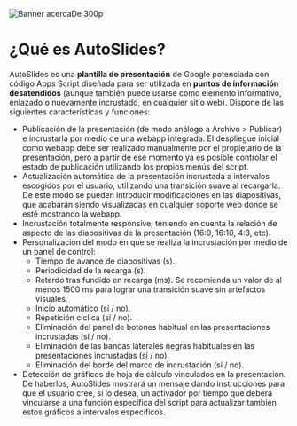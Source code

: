 ![Banner acercaDe 300p](https://user-images.githubusercontent.com/12829262/74842491-cb22aa80-532a-11ea-8116-150ef294bd59.png)
# ¿Qué es AutoSlides?
AutoSlides es una **plantilla de presentación** de Google potenciada con código Apps Script diseñada para ser utilizada en **puntos de información desatendidos** (aunque también puede usarse como elemento informativo, enlazado o nuevamente incrustado, en cualquier sitio web). Dispone de las siguientes características y funciones:
+ Publicación de la presentación (de modo análogo a Archivo > Publicar) e incrustarla por medio de una webapp integrada. El despliegue inicial como webapp debe ser realizado manualmente por el propietario de la presentación, pero a partir de ese momento ya es posible controlar el estado de publicación utilizando los propios menús del script.
+ Actualización automática de la presentación incrustada a intervalos escogidos por el usuario, utilizando una transición suave al recargarla. De este modo se pueden introducir modificaciones en las diapositivas, que acabarán siendo visualizadas en cualquier soporte web donde se esté mostrando la webapp.
+ Incrustación totalmente responsive, teniendo en cuenta la relación de aspecto de las diapositivas de la presentación (16:9, 16:10, 4:3, etc).
+ Personalización del modo en que se realiza la incrustación por medio de un panel de control:
  + Tiempo de avance de diapositivas (s).
  + Periodicidad de la recarga (s).
  + Retardo tras fundido en recarga (ms). Se recomienda un valor de al menos 1500 ms para lograr una transición suave sin artefactos visuales.
  + Inicio automático (sí / no).
  + Repetición cíclica (sí / no).
  + Eliminación del panel de botones habitual en las presentaciones incrustadas (sí / no).
  + Eliminación de las bandas laterales negras habituales en las presentaciones incrustadas (sí / no).
  + Eliminación del borde del marco de incrustación (sí / no).
+ Detección de gráficos de hoja de cálculo vinculados en la presentación. De haberlos, AutoSlides mostrará un mensaje dando instrucciones para que el usuario cree, si lo desea, un activador por tiempo que deberá vincularse a una función específica del script para actualizar también estos gráficos a intervalos específicos.

